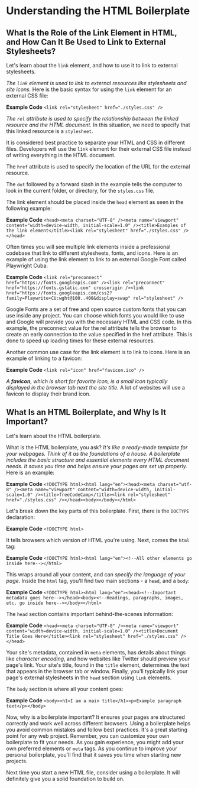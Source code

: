 # Understanding the HTML Boilerplate

## What Is the Role of the Link Element in HTML, and How Can It Be Used to Link to External Stylesheets?

Let's learn about the `link` element, and how to use it to link to external stylesheets.

*The `link` element is used to link to external resources like stylesheets and site icons.* Here is the basic syntax for using the `link` element for an external CSS file:

**Example Code**
```<link rel="stylesheet" href="./styles.css" />```

*The `rel` attribute is used to specify the relationship between the linked resource and the HTML document.* In this situation, we need to specify that this linked resource is a `stylesheet`.

It is considered best practice to separate your HTML and CSS in different files. Developers will use the `link` element for their external CSS file instead of writing everything in the HTML document.

The `href` attribute is used to specify the location of the URL for the external resource.

The `dot` followed by a forward slash in the example tells the computer to look in the current folder, or directory, for the `styles.css` file.

The link element should be placed inside the `head` element as seen in the following example:

**Example Code**
```<head><meta charset="UTF-8" /><meta name="viewport" content="width=device-width, initial-scale=1.0" /><title>Examples of the link element</title><link rel="stylesheet" href="./styles.css" /></head>```

Often times you will see multiple link elements inside a professional codebase that link to different stylesheets, fonts, and icons. Here is an example of using the link element to link to an external Google Font called Playwright Cuba:

**Example Code**
```<link rel="preconnect" href="https://fonts.googleapis.com" /><link rel="preconnect" href="https://fonts.gstatic.com" crossorigin /><link href="https://fonts.googleapis.com/css2?family=Playwrite+CU:wght@100..400&display=swap" rel="stylesheet" />```

Google Fonts are a set of free and open source custom fonts that you can use inside any project. You can choose which fonts you would like to use and Google will provide you with the necessary HTML and CSS code. In this example, the preconnect value for the rel attribute tells the browser to create an early connection to the value specified in the href attribute. This is done to speed up loading times for these external resources.

Another common use case for the link element is to link to icons. Here is an example of linking to a favicon:

**Example Code**
```<link rel="icon" href="favicon.ico" />```

*A **favicon**, which is short for favorite icon, is a small icon typically displayed in the browser tab next the site title.* A lot of websites will use a favicon to display their brand icon.

## What Is an HTML Boilerplate, and Why Is It Important?

Let's learn about the HTML boilerplate.

What is the HTML boilerplate, you ask? *It's like a ready-made template for your webpages. Think of it as the foundations of a house. A boilerplate includes the basic structure and essential elements every HTML document needs. It saves you time and helps ensure your pages are set up properly.* Here is an example:

**Example Code**
```<!DOCTYPE html><html lang="en"><head><meta charset="utf-8" /><meta name="viewport" content="width=device-width, initial-scale=1.0" /><title>freeCodeCamp</title><link rel="stylesheet" href="./styles.css" /></head><body></body></html>```

Let's break down the key parts of this boilerplate. First, there is the `DOCTYPE` declaration:

**Example Code**
```<!DOCTYPE html>```

It tells browsers which version of HTML you're using. Next, comes the `html` tag:

**Example Code**
```<!DOCTYPE html><html lang="en"><!--All other elements go inside here--></html>```

This wraps around all your content, and can *specify the language of your page*. Inside the `html` tag, you'll find two main sections - a `head`, and a `body`:

**Example Code**
```<!DOCTYPE html><html lang="en"><head><!--Important metadata goes here--></head><body><!--Headings, paragraphs, images, etc. go inside here--></body></html>```

The `head` section contains important behind-the-scenes information:

**Example Code**
```<head><meta charset="UTF-8" /><meta name="viewport" content="width=device-width, initial-scale=1.0" /><title>Document Title Goes Here</title><link rel="stylesheet" href="./styles.css" /></head>```

Your site's metadata, contained in `meta` elements, has details about things like *character encoding*, and how websites like Twitter should preview your page's link. Your site's title, found in the `title` element, determines the text that appears in the browser tab or window. Finally, you'll typically link your page's external stylesheets in the `head` section using `link` elements.

The `body` section is where all your content goes:

**Example Code**
```<body><h1>I am a main title</h1><p>Example paragraph text</p></body>```

Now, why is a boilerplate important? It ensures your pages are structured correctly and work well across different browsers. Using a boilerplate helps you avoid common mistakes and follow best practices. It's a great starting point for any web project. Remember, you can customize your own boilerplate to fit your needs. As you gain experience, you might add your own preferred elements or `meta` tags. As you continue to improve your personal boilerplate, you'll find that it saves you time when starting new projects.

Next time you start a new HTML file, consider using a boilerplate. It will definitely give you a solid foundation to build on.
